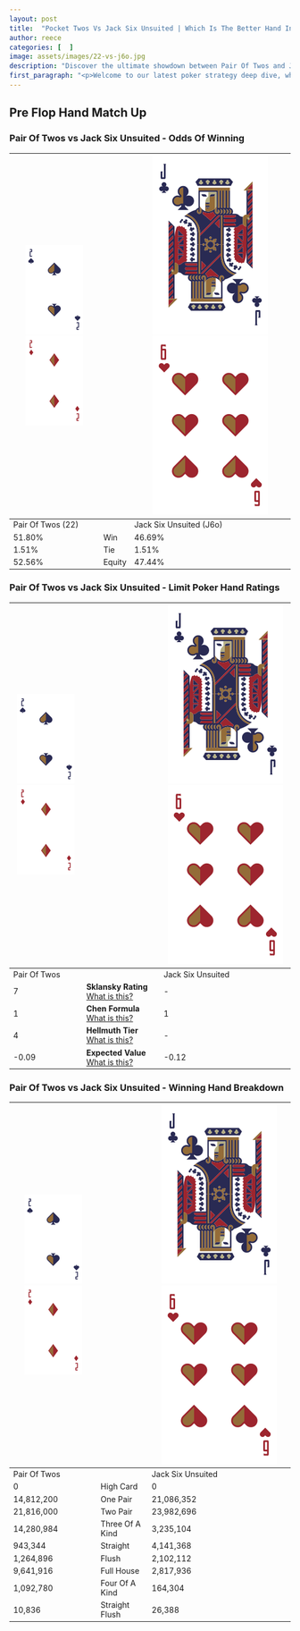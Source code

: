 ```yaml
---
layout: post
title:  "Pocket Twos Vs Jack Six Unsuited | Which Is The Better Hand In Poker? A Complete Guide"
author: reece
categories: [  ]
image: assets/images/22-vs-j6o.jpg
description: "Discover the ultimate showdown between Pair Of Twos and Jack Six Unsuited in poker! Uncover the odds, strategies, and scenarios where one hand triumphs over the other. Get ready to up your poker game with this thrilling analysis."
first_paragraph: "<p>Welcome to our latest poker strategy deep dive, where we're pitting two distinct hands against each other in a high-stakes showdown: Pair Of Twos vs Jack Six Unsuited.</p><p>In the dynamic world of poker, every decision counts, and knowing which hand holds the upper hand is key to your success at the table.</p><p>In this article, we'll dissect these two hands, explore the scenarios where one dominates the other, and equip you with the knowledge to make strategic choices that can tip the odds in your favor.</p><p>Get ready to unravel the intriguing dynamics of these poker hands and elevate your game to new heights.</p>"
---
```




[comment]: # (sp0)

## Pre Flop Hand Match Up

<div class="table hand-ratings" markdown="1"> 



### Pair Of Twos vs Jack Six Unsuited - Odds Of Winning


    
| ![image info](assets/images/hand1/2.png) ![image info](assets/images/hand1/2o.png) |  | ![image info](assets/images/hand2/J.png) ![image info](assets/images/hand2/6o.png) |
| -------- | -------- | -------- |
| Pair Of Twos (22) |  | Jack Six Unsuited (J6o) |
| 51.80% | Win | 46.69% |
| 1.51% | Tie | 1.51% |
| 52.56% | Equity | 47.44% |




[comment]: # (sp1)



### Pair Of Twos vs Jack Six Unsuited - Limit Poker Hand Ratings


    
| ![image info](assets/images/hand1/2.png) ![image info](assets/images/hand1/2o.png) |  | ![image info](assets/images/hand2/J.png) ![image info](assets/images/hand2/6o.png) |
| -------- | -------- | -------- |
| Pair Of Twos |  | Jack Six Unsuited |
| 7 | **Sklansky Rating** [What is this?](/sklansky-rating-explained) | - |
| 1 | **Chen Formula** [What is this?](/chen-formula-explained) | 1 |
| 4 | **Hellmuth Tier** [What is this?](/Hellmuth-tier-explained) | - |
| -0.09 | **Expected Value** [What is this?](/expected-value-explained) | -0.12 |




[comment]: # (sp2)



### Pair Of Twos vs Jack Six Unsuited - Winning Hand Breakdown


    
| ![image info](assets/images/hand1/2.png) ![image info](assets/images/hand1/2o.png) |  | ![image info](assets/images/hand2/J.png) ![image info](assets/images/hand2/6o.png) |
| -------- | -------- | -------- |
| Pair Of Twos |  | Jack Six Unsuited |
| 0 | High Card | 0 |
| 14,812,200 | One Pair | 21,086,352 |
| 21,816,000 | Two Pair | 23,982,696 |
| 14,280,984 | Three Of A Kind | 3,235,104 |
| 943,344 | Straight | 4,141,368 |
| 1,264,896 | Flush | 2,102,112 |
| 9,641,916 | Full House | 2,817,936 |
| 1,092,780 | Four Of A Kind | 164,304 |
| 10,836 | Straight Flush | 26,388 |




[comment]: # (sp3)



</div>

[comment]: # (sp4)



[comment]: # (sp5)

